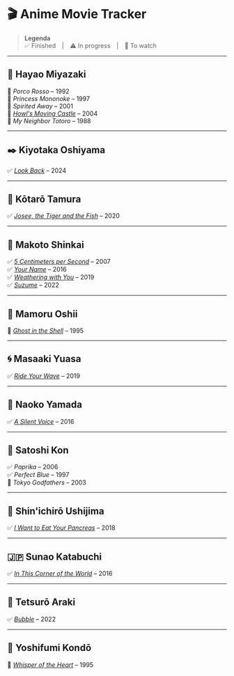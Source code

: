 # 🎬 Anime Movie Tracker

> **Legenda**  
> ✅ Finished | ⚠️ In progress | 📌 To watch  

---

## 🌿 Hayao Miyazaki
📌 *Porco Rosso* – 1992  
📌 *Princess Mononoke* – 1997  
📌 *Spirited Away* – 2001  
📌 [*Howl's Moving Castle*](https://www.animesaturn.cx/watch?file=GE-NpM5JDj7xi) – 2004  
📌 *My Neighbor Totoro* – 1988  

---

## ✒️ Kiyotaka Oshiyama  
✅ [*Look Back*](https://www.animesaturn.cx/watch?file=DEjp0cmcTDVEj) – 2024  

---

## 💐 Kōtarō Tamura  
✅ [*Josee, the Tiger and the Fish*](https://www.animesaturn.cx/watch?file=N-UfhBN_u-g5c) – 2020  

---

## 🌌 Makoto Shinkai  
✅ [*5 Centimeters per Second*](https://www.animesaturn.cx/watch?file=68EwGD2ZeVkM4) – 2007  
✅ [*Your Name*](https://www.animesaturn.cx/watch?file=7jitl1c4P7b) – 2016  
✅ [*Weathering with You*](https://www.animesaturn.cx/watch?file=OsDOsCFi2VR71) – 2019  
✅ [*Suzume*](https://www.animesaturn.cx/watch?file=cizrQmr211H4) – 2022  

---

## 🧠 Mamoru Oshii  
📌 [*Ghost in the Shell*](https://www.animesaturn.cx/watch?file=ravQclGzx_iLP) – 1995  

---

## 🌀 Masaaki Yuasa  
✅ [*Ride Your Wave*](https://www.animesaturn.cx/watch?file=wQTpTF378Ttoe) – 2019  

---

## 🌸 Naoko Yamada  
✅ [*A Silent Voice*](https://www.animesaturn.cx/watch?file=5BiByEOE1uxZH) – 2016  

---

## 🧠 Satoshi Kon  
✅ *Paprika* – 2006  
✅ *Perfect Blue* – 1997  
📌 *Tokyo Godfathers* – 2003  

---

## 💖 Shin'ichirō Ushijima  
✅ [*I Want to Eat Your Pancreas*](https://www.animesaturn.cx/watch?file=F7Z-1nL69quUA) – 2018  

---

## 🇯🇵 Sunao Katabuchi  
✅ [*In This Corner of the World*](https://www.animesaturn.cx/watch?file=dK0H6RAeK5na) – 2016  

---

## 🌊 Tetsurō Araki  
✅ [*Bubble*](https://www.animesaturn.cx/watch?file=FgDxRxgxqfxUp) – 2022  

---

## 🎻 Yoshifumi Kondō  
📌 [*Whisper of the Heart*](https://www.animesaturn.cx/watch?file=XzqMfO9mUki91) – 1995  

